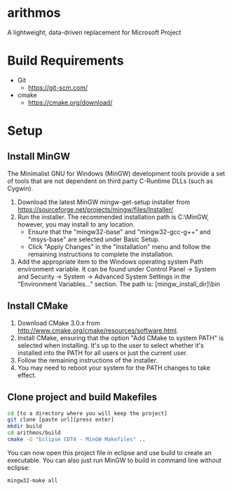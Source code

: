 # arithmos
A lightweight, data-driven replacement for Microsoft Project

# Build Requirements
* Git
    * https://git-scm.com/
* cmake
    * https://cmake.org/download/

# Setup

## Install MinGW
The Minimalist GNU for Windows (MinGW) development tools provide a set of tools that are not dependent on third party C-Runtime DLLs (such as Cygwin).

1. Download the latest MinGW mingw-get-setup installer from https://sourceforge.net/projects/mingw/files/Installer/
2. Run the installer. The recommended installation path is C:\MinGW, however, you may install to any location.
    * Ensure that the "mingw32-base" and "mingw32-gcc-g++" and "msys-base" are selected under Basic Setup.
    * Click "Apply Changes" in the "Installation" menu and follow the remaining instructions to complete the installation.
3. Add the appropriate item to the Windows operating system Path environment variable. It can be found under Control Panel -> System and Security -> System -> Advanced System Settings in the "Environment Variables..." section. The path is:
[mingw_install_dir]\bin

## Install CMake

1. Download CMake 3.0.x from http://www.cmake.org/cmake/resources/software.html.
2. Install CMake, ensuring that the option "Add CMake to system PATH" is selected when installing. It's up to the user to select whether it's installed into the PATH for all users or just the current user.
3. Follow the remaining instructions of the installer.
4. You may need to reboot your system for the PATH changes to take effect.

## Clone project and build Makefiles
```bash
cd [to a directory where you will keep the project]
git clone [paste url][press enter]
mkdir build
cd arithmos/build
cmake -G "Eclipse CDT4 - MinGW Makefiles" ..
```

You can now open this project file in eclipse and use build to create an executable.
You can also just run MinGW to build in command line without eclipse:
```bash
mingw32-make all
```
